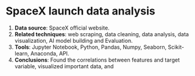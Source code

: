 # SpaceX launch data analysis
1. **Data source**: SpaceX official website.  
2. **Related techniques**: web scraping, data cleaning, data analysis, data visualization, AI model building and Evaluation.  
3. **Tools**: Jupyter Notebook, Python, Pandas, Numpy, Seaborn, Scikit-learn, Anaconda, API.
4. **Conclusions**: Found the correlations between features and target variable, visualized important data, and 
